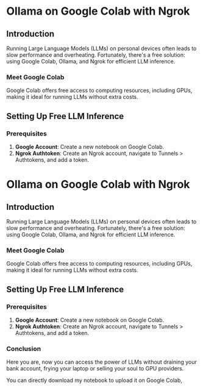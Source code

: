 # Ollama on Google Colab with Ngrok

## Introduction

Running Large Language Models (LLMs) on personal devices often leads to slow performance and overheating. Fortunately, there's a free solution: using Google Colab, Ollama, and Ngrok for efficient LLM inference.


### Meet Google Colab

Google Colab offers free access to computing resources, including GPUs, making it ideal for running LLMs without extra costs.

## Setting Up Free LLM Inference

### Prerequisites

1. **Google Account**: Create a new notebook on Google Colab.
2. **Ngrok Authtoken**: Create an Ngrok account, navigate to Tunnels > Authtokens, and add a token.
# Ollama on Google Colab with Ngrok

## Introduction

Running Large Language Models (LLMs) on personal devices often leads to slow performance and overheating. Fortunately, there's a free solution: using Google Colab, Ollama, and Ngrok for efficient LLM inference.


### Meet Google Colab

Google Colab offers free access to computing resources, including GPUs, making it ideal for running LLMs without extra costs.

## Setting Up Free LLM Inference

### Prerequisites

1. **Google Account**: Create a new notebook on Google Colab.
2. **Ngrok Authtoken**: Create an Ngrok account, navigate to Tunnels > Authtokens, and add a token.

### Conclusion
Here you are, now you can access the power of LLMs without draining your bank account, frying your laptop or selling your soul to GPU providers.

You can directly download my notebook to upload it on Google Colab, 
